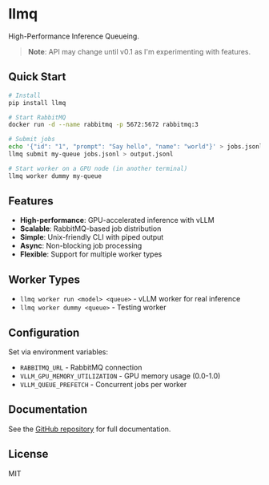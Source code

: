 # llmq

High-Performance Inference Queueing.

> **Note**: API may change until v0.1 as I'm experimenting with features.

## Quick Start

```bash
# Install
pip install llmq

# Start RabbitMQ
docker run -d --name rabbitmq -p 5672:5672 rabbitmq:3

# Submit jobs
echo '{"id": "1", "prompt": "Say hello", "name": "world"}' > jobs.jsonl
llmq submit my-queue jobs.jsonl > output.jsonl

# Start worker on a GPU node (in another terminal)
llmq worker dummy my-queue
```

## Features

- **High-performance**: GPU-accelerated inference with vLLM
- **Scalable**: RabbitMQ-based job distribution
- **Simple**: Unix-friendly CLI with piped output
- **Async**: Non-blocking job processing
- **Flexible**: Support for multiple worker types

## Worker Types

- `llmq worker run <model> <queue>` - vLLM worker for real inference
- `llmq worker dummy <queue>` - Testing worker

## Configuration

Set via environment variables:

- `RABBITMQ_URL` - RabbitMQ connection
- `VLLM_GPU_MEMORY_UTILIZATION` - GPU memory usage (0.0-1.0)
- `VLLM_QUEUE_PREFETCH` - Concurrent jobs per worker

## Documentation

See the [GitHub repository](https://github.com/ipieter/llmq) for full documentation.

## License

MIT